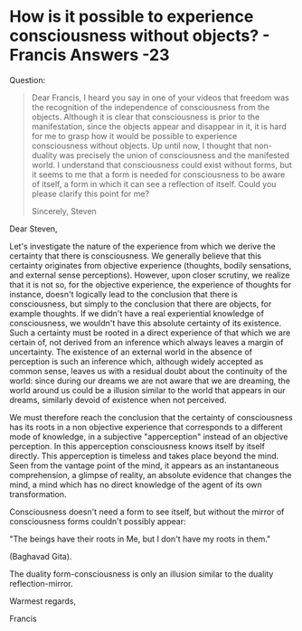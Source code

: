 # How is it possible to experience consciousness without objects? - Francis Answers -23

Question:

>Dear Francis, I heard you say in one of your videos that freedom was the recognition of the independence of consciousness from the objects. Although it is clear that consciousness is prior to the manifestation, since the objects appear and disappear in it, it is hard for me to grasp how it would be possible to experience consciousness without objects. Up until now, I thought that non-duality was precisely the union of consciousness and the manifested world. I understand that consciousness could exist without forms, but it seems to me that a form is needed for consciousness to be aware of itself, a form in which it can see a reflection of itself. Could you please clarify this point for me?
>
>Sincerely, Steven

Dear Steven,

Let's investigate the nature of the experience from which we derive the certainty that there is consciousness. We generally believe that this certainty originates from objective experience (thoughts, bodily sensations, and external sense perceptions). However, upon closer scrutiny, we realize that it is not so, for the objective experience, the experience of thoughts for instance, doesn't logically lead to the conclusion that there is consciousness, but simply to the conclusion that there are objects, for example thoughts. If we didn't have a real experiential knowledge of consciousness, we wouldn't have this absolute certainty of its existence. Such a certainty must be rooted in a direct experience of that which we are certain of, not derived from an inference which always leaves a margin of uncertainty. The existence of an external world in the absence of perception is such an inference which, although widely accepted as common sense, leaves us with a residual doubt about the continuity of the world: since during our dreams we are not aware that we are dreaming, the world around us could be a illusion similar to the world that appears in our dreams, similarly devoid of existence when not perceived.

We must therefore reach the conclusion that the certainty of consciousness has its roots in a non objective experience that corresponds to a different mode of knowledge, in a subjective "apperception" instead of an objective perception. In this apperception consciousness knows itself by itself directly. This apperception is timeless and takes place beyond the mind. Seen from the vantage point of the mind, it appears as an instantaneous comprehension, a glimpse of reality, an absolute evidence that changes the mind, a mind which has no direct knowledge of the agent of its own transformation.

Consciousness doesn't need a form to see itself, but without the mirror of consciousness forms couldn't possibly appear:

"The beings have their roots in Me, but I don't have my roots in them." 

(Baghavad Gita).

The duality form-consciousness is only an illusion similar to the duality reflection-mirror.

Warmest regards,

Francis

